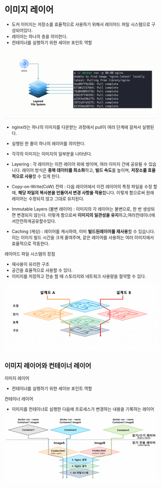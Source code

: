 # 이미지 레이어
- 도커 이미지는 저장소를 효율적으로 사용하기 위해서 레이어드 파일 시스템으로 구성되어있다.
- 레이어는 하나의 층을 의미한다.
- 컨테이너를 실행하기 위한 세이브 포인트 역할

![이미지 레이어](<./images/이미지_레이어.png>)
- nginx라는 하나의 이미지를 다운받는 과정에서 pull이 여러 단계에 걸쳐서 실행된다.
- 실행된 한 줄이 하나의 레이어를 의미한다.
- 각각의 이미지는 이미지의 일부분을 나타낸다.

- Layering : 각 레이어는 이전 레이어 위에 쌍이며, 여러 이미지 간에 공유될 수 있습니다. 레이어 방식은 **중복 데이터를 최소화**하고, **빌드 속도**를 높이며, **저장소를 효율적으로 사용**할 수 있게 한다.
- Copy-on-Write(CoW) 전략 : 다음 레이어에서 이전 레이어의 특정 파일을 수정 할 때, **해당 파일의 복사본을 만들어서 변경 사항을 적용**합니다. 이렇게 함으로써 원래 레이어는 수정되지 않고 그대로 유지된다.
- Immutable Layers (불변 레이어) : 이미지의 각 레이어는 불변으로, 한 번 생성되면 변경되지 않는다. 이렇게 함으로써 **이미지의 일관성을 유지**하고,여러컨테이너에서안전하게공유할수있다. 
- Caching (캐싱) : 레이어를 캐시하여, 이미 **빌드된레이어를 재사용**할 수 있습니다. 이는 이미지 빌드 시간을 크게 줄여주며, 같은 레이어를 사용하는 여러 이미지에서효율적으로 작동한다.

레이어드 파일 시스템의 장점
- 재사용이 유리한 구조
- 공간을 효율적으로 사용할 수 있다.
- 이미지를 저장하고 전송 할 때 스토리지와 네트워크 사용량을 절약할 수 있다.

![이미지 레이어 예시](<./images/이미지_레이어_예시.png>)

## 이미지 레이어와 컨테이너 레이어
이미지 레이어
- 컨테이너를 실행하기 위한 세이브 포인트 역할

컨테이너 레이어
- 이미지를 컨테이너로 실행한 다음에 프로세스가 변경하는 내용을 기록하는 레이어

![이미지 레이어와 컨테이너 레이어](<./images/이미지_레이어_컨테이너_레이어.png>)

